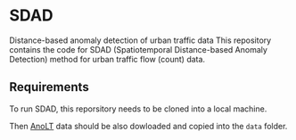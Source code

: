 # SDAD
Distance-based anomaly detection of urban traffic data
This repository contains the code for SDAD (Spatiotemporal Distance-based Anomaly Detection) method for urban traffic flow (count) data.

## Requirements

To run SDAD, this reporsitory needs to be cloned into a local machine. 

Then [AnoLT](https://github.com/imaantaheri/AnoLT) data should be also dowloaded and copied into the `data` folder.

